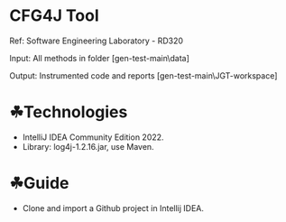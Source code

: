 # CFG4J Tool

Ref: Software Engineering Laboratory - RD320

Input: All methods in folder [gen-test-main\data]

Output: Instrumented code and reports [gen-test-main\JGT-workspace]

# ☘Technologies
- IntelliJ IDEA Community Edition 2022.
- Library: log4j-1.2.16.jar, use Maven.

# ☘Guide
- Clone and import a Github project in Intellij IDEA.
